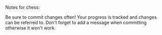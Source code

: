 Notes for chess:

Be sure to commit changes often!
Your progress is tracked and changes can be referred to.
Don't forget to add a message when committing otherwise it won't work.

